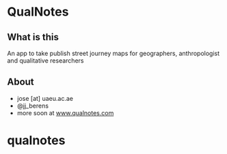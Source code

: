 # QualNotes

## What is this

An app to take publish street journey maps for geographers, anthropologist and qualitative researchers

## About

- jose [at] uaeu.ac.ae
- @jj_berens
- more soon at  www.qualnotes.com

# qualnotes
